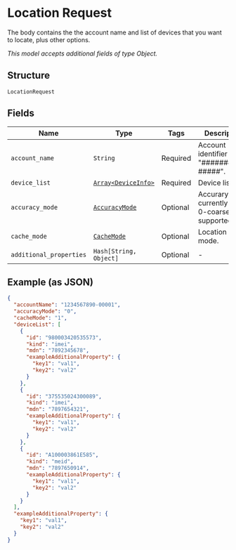 
# Location Request

The body contains the the account name and list of devices that you want to locate, plus other options.

*This model accepts additional fields of type Object.*

## Structure

`LocationRequest`

## Fields

| Name | Type | Tags | Description |
|  --- | --- | --- | --- |
| `account_name` | `String` | Required | Account identifier in "##########-#####". |
| `device_list` | [`Array<DeviceInfo>`](../../doc/models/device-info.md) | Required | Device list. |
| `accuracy_mode` | [`AccuracyMode`](../../doc/models/accuracy-mode.md) | Optional | Accurary, currently only 0-coarse supported. |
| `cache_mode` | [`CacheMode`](../../doc/models/cache-mode.md) | Optional | Location cache mode. |
| `additional_properties` | `Hash[String, Object]` | Optional | - |

## Example (as JSON)

```json
{
  "accountName": "1234567890-00001",
  "accuracyMode": "0",
  "cacheMode": "1",
  "deviceList": [
    {
      "id": "980003420535573",
      "kind": "imei",
      "mdn": "7892345678",
      "exampleAdditionalProperty": {
        "key1": "val1",
        "key2": "val2"
      }
    },
    {
      "id": "375535024300089",
      "kind": "imei",
      "mdn": "7897654321",
      "exampleAdditionalProperty": {
        "key1": "val1",
        "key2": "val2"
      }
    },
    {
      "id": "A100003861E585",
      "kind": "meid",
      "mdn": "7897650914",
      "exampleAdditionalProperty": {
        "key1": "val1",
        "key2": "val2"
      }
    }
  ],
  "exampleAdditionalProperty": {
    "key1": "val1",
    "key2": "val2"
  }
}
```

